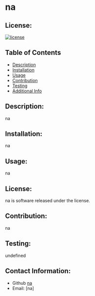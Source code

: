 # na
  ## License:
  [![license](https://img.shields.io/badge/License--.svg)](https://shields.io/)
  ## Table of Contents
  - [Description](#description)
  - [Installation](#installation)
  - [Usage](#usage)
  - [Contribution](#contribution)
  - [Testing](#testing)
  - [Additional Info](#additional-info)

  ## Description:
  na
  ## Installation:
  na
  ## Usage:
  na
  ## License:
  na is software released under the  license.
  
  ## Contribution:
  na
  ## Testing:
  undefined
  ## Contact Information:
  - Github [na](https://github.com/na)
  - Email: [na]

